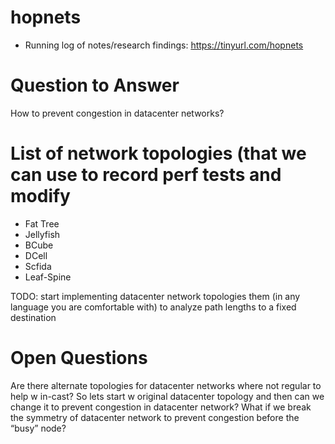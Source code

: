 # hopnets

- Running log of notes/research findings: https://tinyurl.com/hopnets 

# Question to Answer
How to prevent congestion in datacenter networks?

# List of network topologies (that we can use to record perf tests and modify
- Fat Tree
- Jellyfish
- BCube
- DCell
- Scfida
- Leaf-Spine


 TODO: start implementing datacenter network topologies  them (in any language you are comfortable with) to analyze path lengths to a fixed destination
 
# Open Questions
Are there alternate topologies for datacenter networks where not regular to help w in-cast?
So lets start w original datacenter topology and then can we change it to prevent congestion in datacenter network?
What if we break the symmetry of datacenter network to prevent congestion before the “busy” node?
